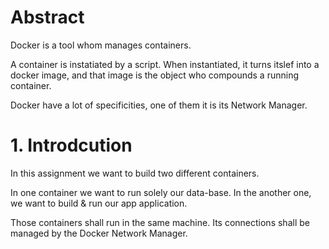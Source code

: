 # Abstract
Docker is a tool whom manages containers.

A container is instatiated by a script. When instantiated, it turns itslef into a docker image, and that image is the object who compounds a running container.

Docker have a lot of specificities, one of them it is its Network Manager.

# 1. Introdcution
In this assignment we want to build two different containers.

In one container we want to run solely our data-base. In the another one, we want to build & run our app application.

Those containers shall run in the same machine. Its connections shall be managed by the Docker Network Manager.

